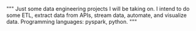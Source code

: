 """
Just some data engineering projects I will be taking on.
I intend to do some ETL, extract data from APIs, stream data, automate, and visualize data. 
Programming languages: pyspark, python.
"""
